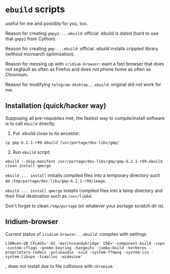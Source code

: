 # `ebuild` scripts

useful for me and possibly for you, too.

Reason for creating `gmpy2-...ebuild`: official .ebuild is dated (hard to use that `gmpy2` from Cython).

Reason for creating `gmp-...ebuild`: official .ebuild installs crippled library (without microarch optimization).

Reason for messing up with `iridium-browser`: want a fast browser that does not segfault as often as Firefox and does not phone home as often as Chromium.

Reason for modifying `telegram-desktop...ebuild`: original did not work for me.

## Installation (quick/hacker way)

Supposing all pre-requisites met, the fastest way to compile/install software is to call `ebuild` directly.

1. Put .ebuild close to its ancestor:
```
cp gmp-6.2.1-r99.ebuild /usr/portage/dev-libs/gmp/
```

2. Run `ebuild` script:
```
ebuild --skip-manifest /usr/portage/dev-libs/gmp/gmp-6.2.1-r99.ebuild clean install qmerge
```

`ebuild ... install` installs compiled files into a temporary directory such as `/tmp/portage/dev-libs/gmp-6.2.1-r99/image`.

`ebuild ... install qmerge` installs compiled files into a temp directory and their final destination such as `/usr/lib64`.

Don't forget to clean `/tmp/portage` (or whatever your portage scratch dir is).

## Iridium-browser

Current status of `iridium-browser...ebuild`: compiles with settings
```
L10N=en-GB CFLAGS='-O2 -march=sandybridge' USE='-component-build -cups -custom-cflags -gnome-keyring -hangouts -jumbo-build -kerberos -proprietary-codecs -pulseaudio -suid -system-ffmpeg -system-icu -system-libvpx -tcmalloc -widevine'

```
, does not install due to file collisions with `chromium`.
